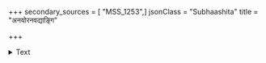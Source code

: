 +++
secondary_sources = [ "MSS_1253",]
jsonClass = "Subhaashita"
title = "अनयोरनवद्याङ्गि"

+++

<details><summary>Text</summary>

अनयोरनवद्याङ्गि स्तनयोर्जृम्भमाणयोः।  
अवकाशो न पर्याप्तस् तव बाहुलतान्तरे॥
</details>
